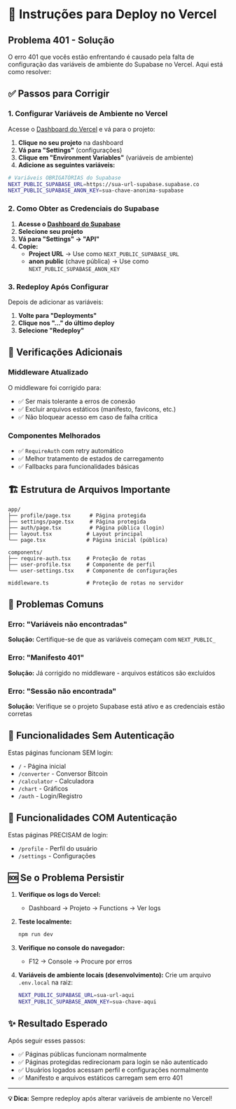 # 🚀 Instruções para Deploy no Vercel

## Problema 401 - Solução

O erro 401 que vocês estão enfrentando é causado pela falta de configuração das variáveis de ambiente do Supabase no Vercel. Aqui está como resolver:

## ✅ Passos para Corrigir

### 1. Configurar Variáveis de Ambiente no Vercel

Acesse o [Dashboard do Vercel](https://vercel.com/dashboard) e vá para o projeto:

1. **Clique no seu projeto** na dashboard
2. **Vá para "Settings"** (configurações)
3. **Clique em "Environment Variables"** (variáveis de ambiente)
4. **Adicione as seguintes variáveis:**

```bash
# Variáveis OBRIGATÓRIAS do Supabase
NEXT_PUBLIC_SUPABASE_URL=https://sua-url-supabase.supabase.co
NEXT_PUBLIC_SUPABASE_ANON_KEY=sua-chave-anonima-supabase
```

### 2. Como Obter as Credenciais do Supabase

1. **Acesse o [Dashboard do Supabase](https://app.supabase.com/)**
2. **Selecione seu projeto**
3. **Vá para "Settings" → "API"**
4. **Copie:**
   - **Project URL** → Use como `NEXT_PUBLIC_SUPABASE_URL`
   - **anon public** (chave pública) → Use como `NEXT_PUBLIC_SUPABASE_ANON_KEY`

### 3. Redeploy Após Configurar

Depois de adicionar as variáveis:

1. **Volte para "Deployments"**
2. **Clique nos "..." do último deploy**
3. **Selecione "Redeploy"**

## 🔧 Verificações Adicionais

### Middleware Atualizado
O middleware foi corrigido para:
- ✅ Ser mais tolerante a erros de conexão
- ✅ Excluir arquivos estáticos (manifesto, favicons, etc.)
- ✅ Não bloquear acesso em caso de falha crítica

### Componentes Melhorados
- ✅ `RequireAuth` com retry automático
- ✅ Melhor tratamento de estados de carregamento
- ✅ Fallbacks para funcionalidades básicas

## 🏗️ Estrutura de Arquivos Importante

```
app/
├── profile/page.tsx      # Página protegida
├── settings/page.tsx     # Página protegida
├── auth/page.tsx         # Página pública (login)
├── layout.tsx           # Layout principal
└── page.tsx             # Página inicial (pública)

components/
├── require-auth.tsx     # Proteção de rotas
├── user-profile.tsx     # Componente de perfil
└── user-settings.tsx    # Componente de configurações

middleware.ts            # Proteção de rotas no servidor
```

## 🚨 Problemas Comuns

### Erro: "Variáveis não encontradas"
**Solução:** Certifique-se de que as variáveis começam com `NEXT_PUBLIC_`

### Erro: "Manifesto 401"
**Solução:** Já corrigido no middleware - arquivos estáticos são excluídos

### Erro: "Sessão não encontrada"
**Solução:** Verifique se o projeto Supabase está ativo e as credenciais estão corretas

## 📱 Funcionalidades Sem Autenticação

Estas páginas funcionam SEM login:
- `/` - Página inicial
- `/converter` - Conversor Bitcoin
- `/calculator` - Calculadora
- `/chart` - Gráficos
- `/auth` - Login/Registro

## 🔐 Funcionalidades COM Autenticação

Estas páginas PRECISAM de login:
- `/profile` - Perfil do usuário
- `/settings` - Configurações

## 🆘 Se o Problema Persistir

1. **Verifique os logs do Vercel:**
   - Dashboard → Projeto → Functions → Ver logs

2. **Teste localmente:**
   ```bash
   npm run dev
   ```

3. **Verifique no console do navegador:**
   - F12 → Console → Procure por erros

4. **Variáveis de ambiente locais (desenvolvimento):**
   Crie um arquivo `.env.local` na raiz:
   ```bash
   NEXT_PUBLIC_SUPABASE_URL=sua-url-aqui
   NEXT_PUBLIC_SUPABASE_ANON_KEY=sua-chave-aqui
   ```

## ✨ Resultado Esperado

Após seguir esses passos:
- ✅ Páginas públicas funcionam normalmente
- ✅ Páginas protegidas redirecionam para login se não autenticado
- ✅ Usuários logados acessam perfil e configurações normalmente
- ✅ Manifesto e arquivos estáticos carregam sem erro 401

---

**💡 Dica:** Sempre redeploy após alterar variáveis de ambiente no Vercel! 